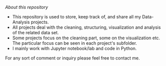 *About this repository*
- This repository is used to store, keep track of, and share all my Data-Analysis projects. 
- All projects deal with the cleaning, structuring, visualization and analysis of the related data set. 
- Some projects focus on the cleaning part, some on the visualization etc. The particular focus can be seen in each project's subfolder.
- I mainly work with Jupyter notebook/lab and code in Python.

For any sort of comment or inquiry please feel free to contact me.

